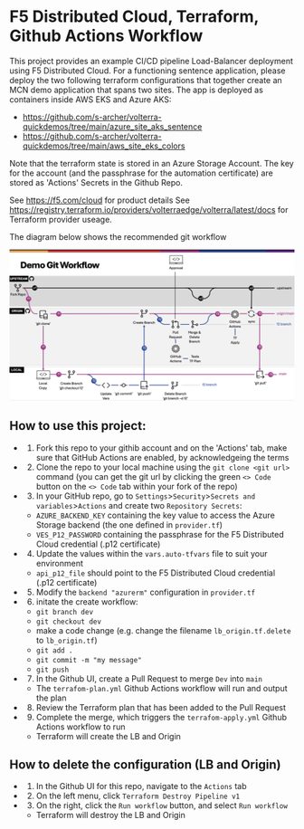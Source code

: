 # F5 Distributed Cloud, Terraform, Github Actions Workflow

This project provides an example CI/CD pipeline Load-Balancer deployment using F5 Distributed Cloud.  For a functioning sentence application, please deploy the two following terraform configurations that together create an MCN demo application that spans two sites.  The app is deployed as containers inside AWS EKS and Azure AKS:

- https://github.com/s-archer/volterra-quickdemos/tree/main/azure_site_aks_sentence
- https://github.com/s-archer/volterra-quickdemos/tree/main/aws_site_eks_colors

Note that the terraform state is stored in an Azure Storage Account.  The key for the account (and the passphrase for the automation certificate) are stored as 'Actions' Secrets in the Github Repo.

See https://f5.com/cloud for product details
See https://registry.terraform.io/providers/volterraedge/volterra/latest/docs for Terraform provider useage.

The diagram below shows the recommended git workflow

![alt text for screen readers](/images/workflow.png "Diagram of F5 Distributed Cloud automation workflow")


## How to use this project:

- 1. Fork this repo to your githib account and on the 'Actions' tab, make sure that GitHub Actions are enabled, by acknowledgeing the terms
- 2. Clone the repo to your local machine using the `git clone <git url>` command (you can get the git url by clicking the green `<> Code` button on the `<> Code` tab within your fork of the repo)
- 3. In your GitHub repo, go to `Settings`>`Security`>`Secrets and variables`>`Actions` and create two `Repository Secrets`:
    - `AZURE_BACKEND_KEY` containing the key value to access the Azure Storage backend (the one defined in `provider.tf`)
    - `VES_P12_PASSWORD` containing the passphrase for the F5 Distributed Cloud credential (.p12 certificate)
- 4. Update the values within the `vars.auto-tfvars` file to suit your environment
    - `api_p12_file` should point to the F5 Distributed Cloud credential (.p12 certificate)
- 5. Modify the `backend "azurerm"` configuration in `provider.tf`
- 6. initate the create workflow:
    - `git branch dev`
    - `git checkout dev`
    - make a code change (e.g. change the filename `lb_origin.tf.delete` to `lb_origin.tf`)
    - `git add .`
    - `git commit -m "my message"`
    - `git push`   
- 7. In the Github UI, create a Pull Request to merge `Dev` into `main`
    - The `terrafom-plan.yml` Github Actions workflow will run and output the plan
- 8. Review the Terraform plan that has been added to the Pull Request
- 9. Complete the merge, which triggers the `terrafom-apply.yml` Github Actions workflow to run
    - Terraform will create the LB and Origin

## How to delete the configuration (LB and Origin)

- 1. In the Github UI for this repo, navigate to the `Actions` tab
- 2. On the left menu, click `Terraform Destroy Pipeline v1`
- 3. On the right, click the `Run workflow` button, and select `Run workflow`
    - Terraform will destroy the LB and Origin